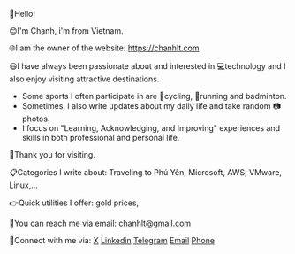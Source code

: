 👋Hello!<br>

😊I'm Chanh, i'm from Vietnam. 

🌐I am the owner of the website: https://chanhlt.com<br>

😃I have always been passionate about and interested in 💻technology and I also enjoy visiting attractive destinations.<br>
- Some sports I often participate in are 🚴cycling, 🏃running and badminton.<br>
- Sometimes, I also write updates about my daily life and take random 📷photos. <br>
- I focus on "Learning, Acknowledging, and Improving" experiences and skills in both professional and personal life.

👏Thank you for visiting.


📋Categories I write about: Traveling to Phú Yên, Microsoft, AWS, VMware, Linux,...

👉Quick utilities I offer: gold prices,

📧You can reach me via email: chanhlt@gmail.com 

💁Connect with me via: <a href="#">X</a> <a href="#">Linkedin</a> <a href="#">Telegram</a> <a href="#">Email</a> <a href="#">Phone</a>



